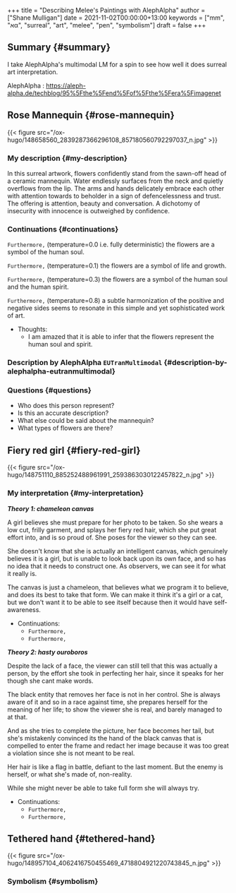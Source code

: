 +++
title = "Describing Melee's Paintings with AlephAlpha"
author = ["Shane Mulligan"]
date = 2021-11-02T00:00:00+13:00
keywords = ["mm", "אα", "surreal", "art", "melee", "pen", "symbolism"]
draft = false
+++

## Summary {#summary}

I take AlephAlpha's multimodal LM for a spin
to see how well it does surreal art
interpretation.

AlephAlpha
: <https://aleph-alpha.de/techblog/95%5Fthe%5Fend%5Fof%5Fthe%5Fera%5Fimagenet>


## Rose Mannequin {#rose-mannequin}

{{< figure src="/ox-hugo/148658560_2839287366296108_857180560792297037_n.jpg" >}}


### My description {#my-description}

In this surreal artwork, flowers confidently stand from the sawn-off head of a
ceramic mannequin. Water endlessly surfaces
from the neck and quietly overflows from the lip. The arms
and hands delicately embrace each other with attention towards to beholder in a sign of defencelessness and trust. The offering is attention, beauty and conversation.
A dichotomy of insecurity with innocence is outweighed by confidence.


### Continuations {#continuations}

`Furthermore,` (temperature=0.0 i.e. fully deterministic)
the flowers are a symbol of the human soul.

`Furthermore,` (temperature=0.1)
the flowers are a symbol of life and growth.

`Furthermore,` (temperature=0.3)
the flowers are a symbol of the human soul and the human spirit.

`Furthermore,` (temperature=0.8)
a subtle harmonization of the positive and negative sides seems to resonate in this simple and yet sophisticated work of art.

-   Thoughts:
    -   I am amazed that it is able to infer that the flowers represent the human soul and spirit.


### Description by AlephAlpha `EUTranMultimodal` {#description-by-alephalpha-eutranmultimodal}


### Questions {#questions}

-   Who does this person represent?
-   Is this an accurate description?
-   What else could be said about the mannequin?
-   What types of flowers are there?


## Fiery red girl {#fiery-red-girl}

{{< figure src="/ox-hugo/148751110_885252488961991_2593863030122457822_n.jpg" >}}


### My interpretation {#my-interpretation}

_**Theory 1: chameleon canvas**_

A girl believes she must prepare for her photo
to be taken. So she wears a low cut, frilly
garment, and splays her fiery red hair, which
she put great effort into, and is so proud of.
She poses for the viewer so they can see.

She doesn't know that she is actually an
intelligent canvas, which genuinely believes
it is a girl, but is unable to look back upon
its own face, and so has no idea that it needs
to construct one. As observers, we can see it
for what it really is.

The canvas is just a chameleon, that believes
what we program it to believe, and does its
best to take that form. We can make it think
it's a girl or a cat, but we don't want it to
be able to see itself because then it would
have self-awareness.

-   Continuations:
    -   `Furthermore,`
    -   `Furthermore,`

_**Theory 2: hasty ouroboros**_

Despite the lack of a face, the viewer can
still tell that this was actually a person, by
the effort she took in perfecting her hair,
since it speaks for her though she cant make
words.

The black entity that removes her face is not
in her control. She is always aware of it and
so in a race against time, she prepares
herself for the meaning of her life; to show
the viewer she is real, and barely managed to
at that.

And as she tries to complete the picture, her
face becomes her tail, but she's mistakenly convinced its the
hand of the black canvas that is compelled to
enter the frame and redact her image because
it was too great a violation since she is not
meant to be real.

Her hair is like a flag in battle, defiant to
the last moment. But the enemy is herself, or
what she's made of, non-reality.

While she might never be able to take full
form she will always try.

-   Continuations:
    -   `Furthermore,`
    -   `Furthermore,`


## Tethered hand {#tethered-hand}

{{< figure src="/ox-hugo/148957104_4062416750455469_4718804921220743845_n.jpg" >}}


### Symbolism {#symbolism}